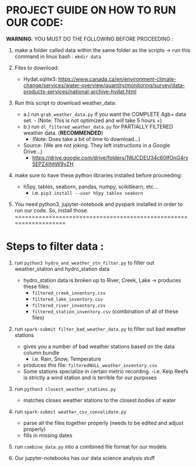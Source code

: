 # PROJECT GUIDE ON HOW TO RUN OUR CODE: 
**WARNING**: YOU MUST DO THE FOLLOWING BEFORE PROCEEDING :
1. make a folder called data within the same folder as the scripts -> run this command in linux bash : `mkdir data`

2. Files to download: 
    - Hydat.sqlite3: https://www.canada.ca/en/environment-climate-change/services/water-overview/quantity/monitoring/survey/data-products-services/national-archive-hydat.html

3. Run this script to download weather_data:
    - a.)  run `grab_weather_data.py` if you want the COMPLETE 4gb+ data set. 
            - (Note: This is not optimized and will take 5 hours +)
    - b.) run `dl_filtered_weather_data.py` for PARTIALLY FILTERED weather data. (**RECOMMENDED**)
        - (Note: Does take a bit of time to download...)
    - Source: (We are not joking. They left instructions in a Google Drive...)
        - https://drive.google.com/drive/folders/1WJCDEU34c60IfOnG4rv5EPZ4IhhW9vZH

4. make sure to have these python libraries installed before proceeding: 
    - h5py, tables, seaborn, pandas, numpy, scikitlearn, etc... 
        - i.e. `pip3 install --user h5py tables seaborn`
5. You need python3, jupyter-notebook and pyspark installed in order to run our code. So, install those. 
==================================================================

# Steps to filter data : 
1. run `python3 hydro_and_weather_stn_filter.py` to filter out weather_station and hydro_station data 
    - hydro_station data is broken up to River, Creek, Lake -> produces these files: 
        - `filtered_creek_inventory.csv`    
        - `filtered_lake_inventory.csv`
        - `filtered_river_inventory.csv`
        - `filtered_station_inventory.csv` (combination of all of these files)

2. run `spark-submit filter_bad_weather_data.py` to filter out bad weather stations 
    - gives you a number of bad weather stations based on the data column bundle 
        - i.e. Rain, Snow, Temperature
    - produces this file:  `filteredNULL_weather_inventory.csv`
    - Some stations specialize in certain metric recording. 
        -i.e. Kelp Reefs is strictly a wind station and is terrible for our purposes

3. run `python3 closest_weather_stations.py` 
    - matches closes weather stations to the closest bodies of water 

 4. run `spark-submit weather_csv_consolidate.py` 
    - parse all the files together properly (needs to be edited and adjust properly)
    - fills in missing dates 

5.  run `combine_data.py` into a combined file format for our models 

6. Our jupyter-notebooks has our data science analysis stuff 

